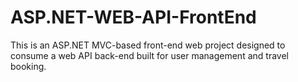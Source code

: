 # ASP.NET-WEB-API-FrontEnd
This is an ASP.NET MVC-based front-end web project designed to consume a web API back-end built for user management and travel booking.
